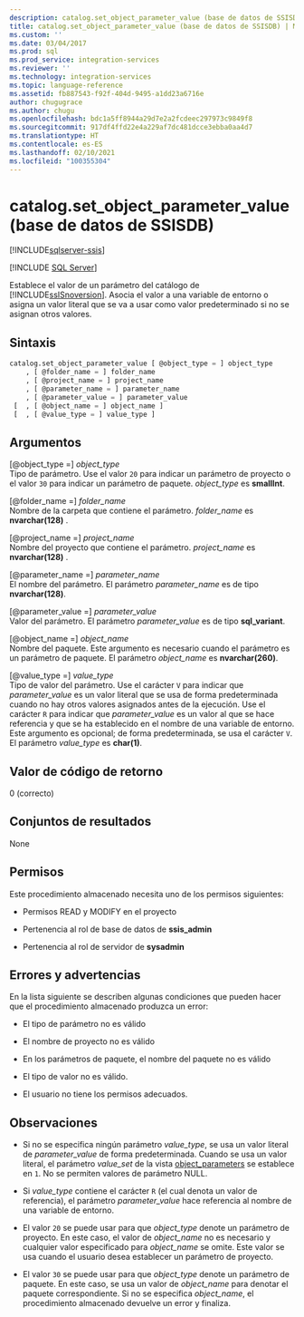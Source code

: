 ```yaml
---
description: catalog.set_object_parameter_value (base de datos de SSISDB)
title: catalog.set_object_parameter_value (base de datos de SSISDB) | Microsoft Docs
ms.custom: ''
ms.date: 03/04/2017
ms.prod: sql
ms.prod_service: integration-services
ms.reviewer: ''
ms.technology: integration-services
ms.topic: language-reference
ms.assetid: fb887543-f92f-404d-9495-a1dd23a6716e
author: chugugrace
ms.author: chugu
ms.openlocfilehash: bdc1a5ff8944a29d7e2a2fcdeec297973c9849f8
ms.sourcegitcommit: 917df4ffd22e4a229af7dc481dcce3ebba0aa4d7
ms.translationtype: HT
ms.contentlocale: es-ES
ms.lasthandoff: 02/10/2021
ms.locfileid: "100355304"
---
```

# <a name="catalogset_object_parameter_value-ssisdb-database"></a>catalog.set_object_parameter_value (base de datos de SSISDB)

[!INCLUDE[sqlserver-ssis](../../includes/applies-to-version/sqlserver-ssis.md)]


[!INCLUDE [SQL Server](../../includes/applies-to-version/sqlserver.md)]

  Establece el valor de un parámetro del catálogo de [!INCLUDE[ssISnoversion](../../includes/ssisnoversion-md.md)]. Asocia el valor a una variable de entorno o asigna un valor literal que se va a usar como valor predeterminado si no se asignan otros valores.  
  
## <a name="syntax"></a>Sintaxis  
  
```sql  
catalog.set_object_parameter_value [ @object_type = ] object_type   
    , [ @folder_name = ] folder_name   
    , [ @project_name = ] project_name   
    , [ @parameter_name = ] parameter_name   
    , [ @parameter_value = ] parameter_value   
 [  , [ @object_name = ] object_name ]  
 [  , [ @value_type = ] value_type ]  
```  
  
## <a name="arguments"></a>Argumentos  
 [@object_type =] *object_type*  
 Tipo de parámetro. Use el valor `20` para indicar un parámetro de proyecto o el valor `30` para indicar un parámetro de paquete. *object_type* es **smallInt**.  
  
 [@folder_name =] *folder_name*  
 Nombre de la carpeta que contiene el parámetro. *folder_name* es **nvarchar(128)** .  
  
 [@project_name =] *project_name*  
 Nombre del proyecto que contiene el parámetro. *project_name* es **nvarchar(128)** .  
  
 [@parameter_name =] *parameter_name*  
 El nombre del parámetro. El parámetro *parameter_name* es de tipo **nvarchar(128)**.  
  
 [@parameter_value =] *parameter_value*  
 Valor del parámetro. El parámetro *parameter_value* es de tipo **sql_variant**.  
  
 [@object_name =] *object_name*  
 Nombre del paquete. Este argumento es necesario cuando el parámetro es un parámetro de paquete. El parámetro *object_name* es **nvarchar(260)**.  
  
 [@value_type =] *value_type*  
 Tipo de valor del parámetro. Use el carácter `V` para indicar que *parameter_value* es un valor literal que se usa de forma predeterminada cuando no hay otros valores asignados antes de la ejecución. Use el carácter `R` para indicar que *parameter_value* es un valor al que se hace referencia y que se ha establecido en el nombre de una variable de entorno. Este argumento es opcional; de forma predeterminada, se usa el carácter `V`. El parámetro *value_type* es **char(1)**.  
  
## <a name="return-code-value"></a>Valor de código de retorno  
 0 (correcto)  
  
## <a name="result-sets"></a>Conjuntos de resultados  
 None  
  
## <a name="permissions"></a>Permisos  
 Este procedimiento almacenado necesita uno de los permisos siguientes:  
  
-   Permisos READ y MODIFY en el proyecto  
  
-   Pertenencia al rol de base de datos de **ssis_admin**  
  
-   Pertenencia al rol de servidor de **sysadmin**  
  
## <a name="errors-and-warnings"></a>Errores y advertencias  
 En la lista siguiente se describen algunas condiciones que pueden hacer que el procedimiento almacenado produzca un error:  
  
-   El tipo de parámetro no es válido  
  
-   El nombre de proyecto no es válido  
  
-   En los parámetros de paquete, el nombre del paquete no es válido  
  
-   El tipo de valor no es válido.  
  
-   El usuario no tiene los permisos adecuados.  
  
## <a name="remarks"></a>Observaciones  
  
-   Si no se especifica ningún parámetro *value_type*, se usa un valor literal de *parameter_value* de forma predeterminada. Cuando se usa un valor literal, el parámetro *value_set* de la vista [object_parameters](../../integration-services/system-views/catalog-object-parameters-ssisdb-database.md) se establece en `1`. No se permiten valores de parámetro NULL.  
  
-   Si *value_type* contiene el carácter `R` (el cual denota un valor de referencia), el parámetro *parameter_value* hace referencia al nombre de una variable de entorno.  
  
-   El valor `20` se puede usar para que *object_type* denote un parámetro de proyecto. En este caso, el valor de *object_name* no es necesario y cualquier valor especificado para *object_name* se omite. Este valor se usa cuando el usuario desea establecer un parámetro de proyecto.  
  
-   El valor `30` se puede usar para que *object_type* denote un parámetro de paquete. En este caso, se usa un valor de *object_name* para denotar el paquete correspondiente. Si no se especifica *object_name*, el procedimiento almacenado devuelve un error y finaliza.  
  
  
